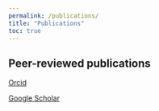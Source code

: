 ```yaml
---
permalink: /publications/
title: "Publications"
toc: true
---
```


<h2>Peer-reviewed publications</h2>

<p>
<span class="fab fa-fw fa-orcid"></span><a href="https://orcid.org/0000-0002-6871-6131">Orcid</a></p>
<p>
<span class="ai ai-google-scholar-square ai-3x"></span><a href="https://scholar.google.com/citations?user=2XiNx-EAAAAJ&hl=en&oi=ao">Google Scholar</a><p>


